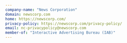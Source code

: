 ```yaml
---
company-name: "News Corporation"
domain: newscorp.com
home: https://newscorp.com/
privacy-policy: https://newscorp.com/privacy-policy/
email: nc-privacypolicy@newscorp.com
member-of: "Interactive Advertising Bureau (IAB)"
---
```




